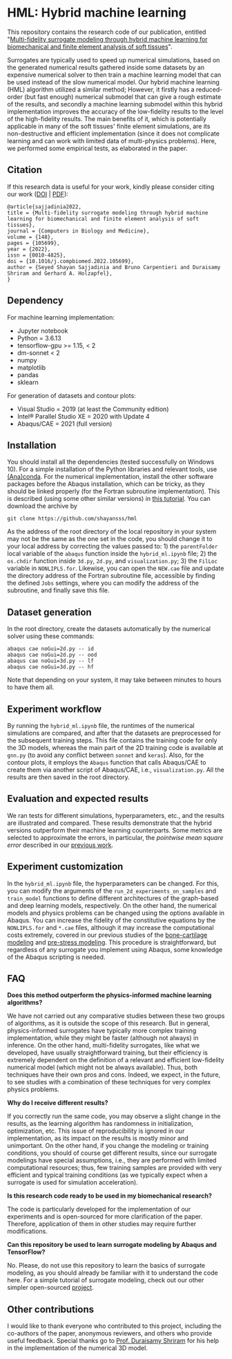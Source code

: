 # HML: Hybrid machine learning
This repository contains the research code of our publication, entitled "[Multi-fidelity surrogate modeling through hybrid machine learning for biomechanical and finite element analysis of soft tissues](https://shayansss.github.io/files/2022_09.pdf)".

Surrogates are typically used to speed up numerical simulations, based on the generated numerical results gathered inside some datasets by an expensive numerical solver to then train a machine learning model that can be used instead of the slow numerical model. Our hybrid machine learning (HML) algorithm utilized a similar method; However, it firstly has a reduced-order (but fast enough) numerical submodel that can give a rough estimate of the results, and secondly a machine learning submodel within this hybrid implementation improves the accuracy of the low-fidelity results to the level of the high-fidelity results. The main benefits of it, which is potentially applicable in many of the soft tissues' finite element simulations, are its non-destructive and efficient implementation (since it does not complicate learning and can work with limited data of multi-physics problems). Here, we performed some empirical tests, as elaborated in the paper.

## Citation
If this research data is useful for your work, kindly please consider citing our work ([DOI](https://doi.org/10.1016/j.compbiomed.2022.105699) | [PDF](https://shayansss.github.io/files/2022_06.pdf)):

```
@article{sajjadinia2022,
title = {Multi-fidelity surrogate modeling through hybrid machine learning for biomechanical and finite element analysis of soft tissues},
journal = {Computers in Biology and Medicine},
volume = {148},
pages = {105699},
year = {2022},
issn = {0010-4825},
doi = {10.1016/j.compbiomed.2022.105699},
author = {Seyed Shayan Sajjadinia and Bruno Carpentieri and Duraisamy Shriram and Gerhard A. Holzapfel},
}
```

## Dependency
For machine learning implementation:
- Jupyter notebook
- Python = 3.6.13
- tensorflow-gpu >= 1.15, < 2
- dm-sonnet < 2
- numpy
- matplotlib
- pandas
- sklearn

For generation of datasets and contour plots:
- Visual Studio = 2019 (at least the Community edition)
- Intel® Parallel Studio XE = 2020 with Update 4
- Abaqus/CAE = 2021 (full version)

## Installation
You should install all the dependencies (tested successfully on Windows 10). For a simple installation of the Python libraries and relevant tools, use [(Ana)conda](https://www.anaconda.com/). For the numerical implementation, install the other software packages before the Abaqus installation, which can be tricky, as they should be linked properly (for the Fortran subroutine implementation). This is described (using some other similar versions) in [this tutorial](http://dx.doi.org/10.13140/RG.2.2.33539.32800). You can download the archive by

    git clone https://github.com/shayansss/hml

As the address of the root directory of the local repository in your system may not be the same as the one set in the code, you should change it to your local address by correcting the values passed to: 1) the `parentFolder` local variable of the `abaqus` function inside the `hybrid_ml.ipynb` file; 2) the `os.chdir` function inside `3d.py`, `2d.py`, and `visualization.py`; 3) the `FilLoc` variable in `NONLIPLS.for`. Likewise, you can open the `NEW.cae` file and update the directory address of the Fortran subroutine file, accessible by finding the defined `Jobs` settings, where you can modify the address of the subroutine, and finally save this file.

## Dataset generation
In the root directory, create the datasets automatically by the numerical solver using these commands:

    abaqus cae noGui=2d.py -- id
    abaqus cae noGui=2d.py -- ood
    abaqus cae noGui=3d.py -- lf
    abaqus cae noGui=3d.py -- hf

 Note that depending on your system, it may take between minutes to hours to have them all.

## Experiment workflow
By running the `hybrid_ml.ipynb` file, the runtimes of the numerical simulations are compared, and after that the datasets are preprocessed for the subsequent training steps. This file contains the training code for only the 3D models, whereas the main part of the 2D training code is available at `gnn.py` (to avoid any conflict between `sonnet` and `keras`). Also, for the contour plots, it employs the `Abaqus` function that calls Abaqus/CAE to create them via another script of Abaqus/CAE, i.e., `visualization.py`. All the results are then saved in the root directory.

## Evaluation and expected results
We ran tests for different simulations, hyperparameters, etc., and the results are illustrated and compared. These results demonstrate that the hybrid versions outperform their machine learning counterparts. Some metrics are selected to approximate the errors, in particular, the *pointwise mean square error* described in our [previous work](https://shayansss.github.io/files/2021_11.pdf).

## Experiment customization
In the `hybrid_ml.ipynb` file, the hyperparameters can be changed. For this, you can modify the arguments of the `run_2d_experiments_on_samples` and `train_model` functions to define different architectures of the graph-based and deep learning models, respectively. On the other hand, the numerical models and physics problems can be changed using the options available in Abaqus. You can increase the fidelity of the constitutive equations by the `NONLIPLS.for` and `*.cae` files, although it may increase the computational costs extremely, covered in our previous studies of the [bone-cartilage modeling](https://shayansss.github.io/files/2019_09_preprint.pdf) and [pre-stress modeling](https://shayansss.github.io/files/2021_02.pdf). This procedure is straightforward, but regardless of any surrogate you implement using Abaqus, some knowledge of the Abaqus scripting is needed.

## FAQ

**Does this method outperform the physics-informed machine learning algorithms?**

We have not carried out any comparative studies between these two groups of algorithms, as it is outside the scope of this research. But in general, physics-informed surrogates have typically more complex training implementation, while they might be faster (although not always) in inference. On the other hand, multi-fidelity surrogates, like what we developed, have usually straightforward training, but their efficiency is extremely dependent on the definition of a relevant and efficient low-fidelity numerical model (which might not be always available). Thus, both techniques have their own pros and cons. Indeed, we expect, in the future, to see studies with a combination of these techniques for very complex physics problems.

**Why do I receive different results?**

If you correctly run the same code, you may observe a slight change in the results, as the learning algorithm has randomness in initialization, optimization, etc. This issue of reproducibility is ignored in our implementation, as its impact on the results is mostly minor and unimportant. On the other hand, if you change the modeling or training conditions, you should of course get different results, since our surrogate modelings have special assumptions, i.e., they are performed with limited computational resources; thus, few training samples are provided with very efficient and typical training conditions (as we typically expect when a surrogate is used for simulation acceleration).

**Is this research code ready to be used in my biomechanical research?**

The code is particularly developed for the implementation of our experiments and is open-sourced for more clarification of the paper. Therefore, application of them in other studies may require further modifications. 

**Can this repository be used to learn surrogate modeling by Abaqus and TensorFlow?**

No. Please, do not use this repository to learn the basics of surrogate modeling, as you should already be familiar with it to understand the code here. For a simple tutorial of surrogate modeling, check out our other simpler open-sourced [project](https://github.com/shayansss/pmse).

## Other contributions
I would like to thank everyone who contributed to this project, including the co-authors of the paper, anonymous reviewers, and others who provide useful feedback. Special thanks go to [Prof. Duraisamy Shriram](https://scholar.google.com/citations?user=HtBrxbsAAAAJ&hl=en) for his help in the implementation of the numerical 3D model.
